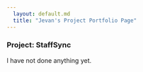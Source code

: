 ```yaml
---
  layout: default.md
  title: "Jevan's Project Portfolio Page"
---
```


### Project: StaffSync

I have not done anything yet.